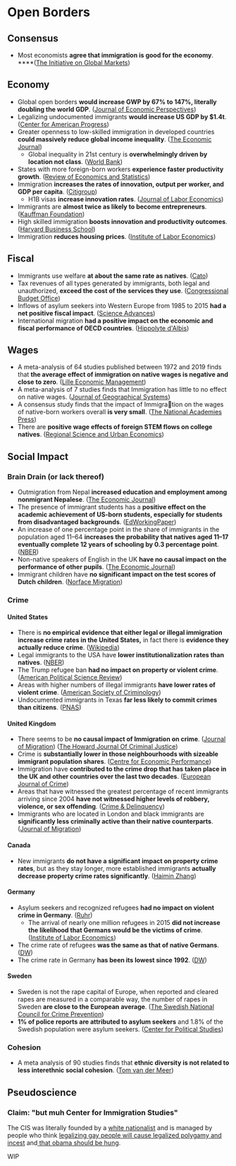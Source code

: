 # Open Borders

## Consensus

* Most economists **agree that immigration is good for the economy**. ****\([The Initiative on Global Markets](https://www.igmchicago.org/polls/by-topic/?fwp_topics=migration)\)

## Economy

* Global open borders **would increase GWP by 67% to 147%, literally doubling the world GDP**. \([Journal of Economic Perspectives](https://pubs.aeaweb.org/doi/pdfplus/10.1257/jep.25.3.83#page=3)\)
* Legalizing undocumented immigrants **would increase US GDP by $1.4t**. \([Center for American Progress](https://cdn.americanprogress.org/wp-content/uploads/2013/03/EconomicEffectsCitizenship-1.pdf#page=3)\)
* Greater openness to low-skilled immigration in developed countries **could massively reduce global income inequality**. \([The Economic Journal](https://img.fireden.net/tg/image/1491/11/1491112122209.pdf)\)
  * Global inequality in 21st century is **overwhelmingly driven by location not class**. \([World Bank](https://openknowledge.worldbank.org/bitstream/handle/10986/12117/wps6259.pdf#page=20)\)
* States with more foreign-born workers **experience faster productivity growth**. \([Review of Economics and Statistics](https://www.mitpressjournals.org/doi/pdf/10.1162/REST_a_00137)\)
* Immigration **increases the rates of innovation, output per worker, and GDP per capita**. \([Citigroup](https://0x0.la/u/I2nyFQ8.pdf#page=12)\)
  * H1B visas **increase innovation rates**. \([Journal of Labor Economics](https://www.nber.org/system/files/working_papers/w15768/w15768.pdf#page=35)\)
* Immigrants are **almost twice as likely to become entrepreneurs**. \([Kauffman Foundation](https://www.kauffman.org/wp-content/uploads/2019/12/the_economic_case_for_welcoming_immigrant_entrepreneurs_updated_september_2015.pdf)\)
* High skilled immigration **boosts innovation and productivity outcomes**. \([Harvard Business School](https://dash.harvard.edu/bitstream/handle/1/32062563/kerr%2ckerr%2cozden%2cparsons_high-skilled-migration.pdf)\)
* Immigration **reduces housing prices**. \([Institute of Labor Economics](https://www.econstor.eu/bitstream/10419/51818/1/669982121.pdf)\)

## Fiscal

* Immigrants use welfare **at about the same rate as natives**. \([Cato](https://www.cato.org/sites/cato.org/files/pubs/pdf/irpb6.pdf#page=3)\)
* Tax revenues of all types generated by immigrants, both legal and unauthorized, **exceed the cost of the services they use**. \([Congressional Budget Office](https://www.cbo.gov/sites/default/files/110th-congress-2007-2008/reports/12-6-immigration.pdf)\)
* Inflows of asylum seekers into Western Europe from 1985 to 2015 **had a net positive fiscal impact**. \([Science Advances](https://www.ncbi.nlm.nih.gov/pmc/articles/PMC6010334/pdf/aaq0883.pdf)\)
* International migration **had a positive impact on the economic and fiscal performance of OECD countries**. \([Hippolyte d'Albis](https://hal-pjse.archives-ouvertes.fr/hal-01852411/document)\)

## Wages

* A meta-analysis of 64 studies published between 1972 and 2019 finds that **the average effect of immigration on native wages is negative and close to zero**. \([Lille Economic Management](https://lem.univ-lille.fr/fileadmin/user_upload/laboratoires/lem/doc_de_travail_2021/DT2021-04.pdf)\)
* A meta-analysis of 7 studies finds that Immigration has little to no effect on native wages. \([Journal of Geographical Systems](https://link.springer.com/content/pdf/10.1007/s10109-010-0111-y.pdf)\)
* A consensus study finds that the impact of Immigration on the wages of native-born workers overall **is very small**. \([The National Academies Press](https://www.nap.edu/resource/23550/RiB-fiscal-immigration.pdf)\)
* There are **positive wage effects of foreign STEM flows on college natives**. \([Regional Science and Urban Economics](https://sci-hub.st/downloads/2019-11-30/60/lin2019.pdf)\)

## Social Impact

### Brain Drain \(or lack thereof\)

* Outmigration from Nepal **increased education and employment among nonmigrant Nepalese**. \([The Economic Journal](http://staffpages.nus.edu.sg/fas/ecssas/Home_files/NoManLeftBehind_Shrestha_June2015.pdf)\)
* The presence of immigrant students has a **positive effect on the academic achievement of US-born students, especially for students from disadvantaged backgrounds**. \([EdWorkingPaper](https://edworkingpapers.com/sites/default/files/ai21-368.pdf)\)
* An increase of one percentage point in the share of immigrants in the population aged 11–64 **increases the probability that natives aged 11–17 eventually complete 12 years of schooling by 0.3 percentage point**. \([NBER](https://www.nber.org/system/files/working_papers/w18047/w18047.pdf)\)
* Non-native speakers of English in the UK **have no causal impact on the performance of other pupils**. \([The Economic Journal](https://www.econstor.eu/bitstream/10419/58600/1/715805894.pdf)\)
* Immigrant children have **no significant impact on the test scores of Dutch children**. \([Norface Migration](https://www.norface-migration.org/publ_uploads/NDP_12_12.pdf)\)

### Crime

#### United States

* There is **no empirical evidence that either legal or illegal immigration increase crime rates in the United States,** in fact there is **evidence they actually reduce crime**. \([Wikipedia](https://en.wikipedia.org/wiki/Immigration_and_crime#United_States)\)
* Legal immigrants to the USA have **lower institutionalization rates than natives**. \([NBER](https://www.nber.org/system/files/working_papers/w13229/w13229.pdf#page=32)\)
* The Trump refugee ban **had no impact on property or violent crime**. \([American Political Science Review](https://0x0.la/u/AD4Duzb.pdf)\)
* Areas with higher numbers of illegal immigrants **have lower rates of violent crime**. \([American Society of Criminology](https://twin.sci-hub.st/6746/c7c01dba8557156211695d843b540e53/light2018.pdf)\)
* Undocumented immigrants in Texas **far less likely to commit crimes than citizens**. \([PNAS](https://www.pnas.org/content/pnas/117/51/32340.full.pdf#page=3)\)

#### United Kingdom

* There seems to be **no causal impact of Immigration on crime**. \([Journal of Migration](https://izajodm.springeropen.com/track/pdf/10.1186/2193-9039-2-19.pdf)\) \([The Howard Journal Of Criminal Justice](http://shura.shu.ac.uk/6803/1/Banks_Foreign_National_Prisoners.pdf)\)
* Crime is **substantially lower in those neighbourhoods with sizeable immigrant population shares**. \([Centre for Economic Performance](https://cep.lse.ac.uk/pubs/download/dp1104.pdf)\)
* Immigration have **contributed to the crime drop that has taken place in the UK and other countries over the last two decades**. \([European Journal of Crime](http://eprints.hud.ac.uk/id/eprint/31245/3/MAINAMENDED.pdf)\)
* Areas that have witnessed the greatest percentage of recent immigrants arriving since 2004 **have not witnessed higher levels of robbery, violence, or sex offending**. \([Crime & Delinquency](https://zero.sci-hub.st/5147/7f790dcae6b23edf47b26d56c4bd4575/stansfield2014.pdf)\)
* Immigrants who are located in London and black immigrants are **significantly less criminally active than their native counterparts**. \([Journal of Migration](https://izajodm.springeropen.com/track/pdf/10.1186/2193-9039-3-12.pdf)\)

#### Canada

* New immigrants **do not have a significant impact on property crime rates**, but as they stay longer, more established immigrants **actually decrease property crime rates significantly**. \([Haimin Zhang](http://www.clsrn.econ.ubc.ca/workingpapers/CLSRN%20Working%20Paper%20no.%20135%20-%20Zhang.pdf)\)

#### Germany

* Asylum seekers and recognized refugees **had no impact on violent crime in Germany**. \([Ruhr](https://www.rwi-essen.de/media/content/pages/publikationen/ruhr-economic-papers/rep_17_737.pdf)\)
  * The arrival of nearly one million refugees in 2015 **did not increase the likelihood that Germans would be the victims of crime**. \([Institute of Labor Economics](http://ftp.iza.org/dp12469.pdf)\)
* The crime rate of refugees **was the same as that of native Germans**. \([DW](https://www.dw.com/en/report-refugees-have-not-increased-crime-rate-in-germany/a-18848890)\)
* The crime rate in Germany **has been its lowest since 1992**. \([DW](https://www.dw.com/en/crime-rate-in-germany-lowest-since-1992-but-seehofer-still-issues-stern-warning/a-43697232)\)

#### Sweden

* Sweden is not the rape capital of Europe, when reported and cleared rapes are measured in a comparable way, the number of rapes in Sweden **are close to the European average**. \([The Swedish National Council for Crime Prevention](https://files.catbox.moe/9p9yf1.pdf#page=71)\)
* **1% of police reports are attributed to asylum seekers** and 1.8% of the Swedish population were asylum seekers. \([Center for Political Studies](https://cpsblog.isr.umich.edu/?p=1905&p=1905)\)

### Cohesion

* A meta analysis of 90 studies finds that **ethnic diversity is not related to less interethnic social cohesion**. \([Tom van der Meer](https://bafybeia7okjmu2yyksgvggzdhfg342n2tmsau5tqh6wqksuak5ub3hhvxq.ipfs.cf-ipfs.com/Ethnic%20Diversity%20and%20Its%20Effects%20on%20Social%20Cohesion%20%28van%20der%20Meer,%202014%29.pdf)\)

## Pseudoscience

### Claim: "but muh Center for Immigration Studies"

The CIS was literally founded by a [white nationalist](https://en.wikipedia.org/wiki/John_Tanton) and is managed by people who think [legalizing gay people will cause legalized polygamy and incest](https://old.reddit.com/r/politics/comments/6bozjc/im_mark_krikorian_executive_director_of_the/dhodf3s/) and[ that obama should be hung](https://www.huffpost.com/entry/stephen-steinlight-obama_n_5613541).

WIP



